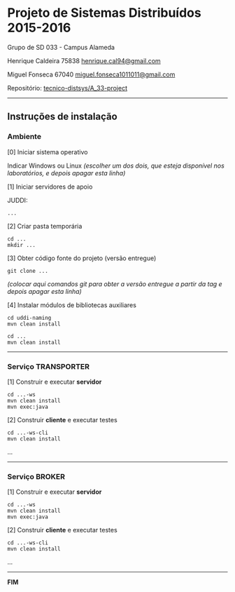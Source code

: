 # Projeto de Sistemas Distribuídos 2015-2016 #

Grupo de SD 033 - Campus Alameda

Henrique Caldeira 75838 henrique.cal94@gmail.com

Miguel Fonseca 67040 miguel.fonseca1011011@gmail.com

Repositório:
[tecnico-distsys/A_33-project](https://github.com/tecnico-distsys/A_33-project/)

-------------------------------------------------------------------------------

## Instruções de instalação 


### Ambiente

[0] Iniciar sistema operativo

Indicar Windows ou Linux
*(escolher um dos dois, que esteja disponível nos laboratórios, e depois apagar esta linha)*


[1] Iniciar servidores de apoio

JUDDI:
```
...
```


[2] Criar pasta temporária

```
cd ...
mkdir ...
```


[3] Obter código fonte do projeto (versão entregue)

```
git clone ... 
```
*(colocar aqui comandos git para obter a versão entregue a partir da tag e depois apagar esta linha)*


[4] Instalar módulos de bibliotecas auxiliares

```
cd uddi-naming
mvn clean install
```

```
cd ...
mvn clean install
```


-------------------------------------------------------------------------------

### Serviço TRANSPORTER

[1] Construir e executar **servidor**

```
cd ...-ws
mvn clean install
mvn exec:java
```

[2] Construir **cliente** e executar testes

```
cd ...-ws-cli
mvn clean install
```

...


-------------------------------------------------------------------------------

### Serviço BROKER

[1] Construir e executar **servidor**

```
cd ...-ws
mvn clean install
mvn exec:java
```


[2] Construir **cliente** e executar testes

```
cd ...-ws-cli
mvn clean install
```

...

-------------------------------------------------------------------------------
**FIM**

